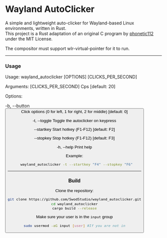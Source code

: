 # Wayland AutoClicker

A simple and lightweight auto-clicker for Wayland-based Linux environments, written in Rust.  
This project is a Rust adaptation of an original C program by [phonetic112](https://github.com/phonetic112/wl-clicker) under the MIT License.

The compositor must support wlr-virtual-pointer for it to run.

---

### Usage
Usage: wayland_autoclicker [OPTIONS] [CLICKS_PER_SECOND]

Arguments:
  [CLICKS_PER_SECOND]  Cps [default: 20]

Options:

  -b, --button <BUTTON>      Click options (0 for left, 1 for right, 2 for middle) [default: 0]

  -t, --toggle               Toggle the autoclicker on keypress

  --startkey <STARTKEY>  Start hotkey (F1-F12) [default: F2]

  --stopkey <STOPKEY>    Stop hotkey (F1-F12) [default: F3]

  -h, --help                 Print help

Example:
```bash
  wayland_autoclicker -t --startkey "F4" --stopkey "F6"
```
---

### Build

Clone the repository:

```bash
git clone https://github.com/SwodStudio/wayland_autoclicker.git
cd wayland_autoclicker
cargo build --release
```

Make sure your user is in the `input` group
```bash
sudo usermod -aG input [user] #If you are not in
```
